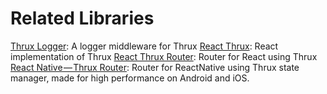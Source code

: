 # Related Libraries

[Thrux Logger](https://github.com/Thram/thrux-logger): A logger middleware for Thrux
[React Thrux](https://github.com/Thram/react-thrux): React implementation of Thrux
[React Thrux Router](https://github.com/Thram/react-thrux-router): Router for React using Thrux
[React Native — Thrux Router](https://github.com/Thram/react-native-thrux-router): Router for ReactNative using Thrux state manager, made for high performance on Android and iOS.